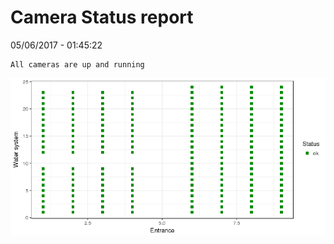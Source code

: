 Camera Status report
================
05/06/2017 - 01:45:22

    All cameras are up and running

![](camreport_files/figure-markdown_github/unnamed-chunk-2-1.png)
